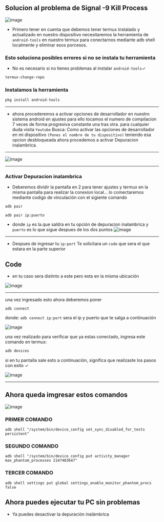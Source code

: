 ## Solucion al problema de Signal -9 Kill Process
![image](https://cdn.discordapp.com/attachments/1120450661050499083/1192235969429127288/remix-982452fa-c8fc-4fb6-bde3-4ddab23dface.png?ex=65a85745&is=6595e245&hm=9b1c5d6a02a82b276c3e8b37e946e582ea1e6f2d119576e1c433609181568187&)
* Primero tener en cuenta que debemos tener termux instalado y actualizado en nuestro dispositivo 
necesitaremos la herramienta de `android-tools` en nuestro termux para conectarnos mediante adb shell localmente y eliminar esos porcesos.
### Esto soluciona posibles errores si no se instala tu herramienta
* No es necesario si no tienes problemas al instalar `android-tools`✓
```bash
termux-change-repo
```
### Instalamos la herramienta

```bash
pkg install android-tools
```
__________________________________________________________________________________________
* ahora procederemos a activar opciones de desarrollador en nuestro sistema android en ajustes 
para ello tocamos el numero de compilacion 7 veces de forma progresiva constante una tras otra.
para cualquier duda visita `Youtube` Busca: Como activar las opciones de desarrollador en mi dispositivo `(Pones el nombre de tu dispositivo)`
teniendo esa opcion desbloqueada ahora procedemos a activar Depuracion inalambrica.
__________________________________________________________________________________________
![image](https://cdn.discordapp.com/attachments/1120450661050499083/1192237511016185966/Picsart_24-01-03_14-45-58-685.jpg?ex=65a858b5&is=6595e3b5&hm=5efd8ef1b1b3ac869d42b44411f353bffa15b4a8833289fe45f9713d3eaf38c3&)

__________________________________________________________________________________________________
### Activar Depuracion inalambrica 
* Deberemos dividir la pantalla en 2 para tener ajustes y termux en la misma pantalla para realizar
la conexion local...
lo comectaremos mediante codigo de vinculación
con el sigiente comando

```bash
adb pair
```
`adb pair ip:puerto`
* donde `ip` es la.que saldra en tu opción de depuracion inalambrica y `puerto` es lo que sigue despues de los dos puntos
![image](https://cdn.discordapp.com/attachments/1120450661050499083/1192240916614877255/Picsart_24-01-03_14-57-56-761.jpg?ex=65a85be1&is=6595e6e1&hm=ec1a4f53d28d5553852ec63e0ca1142d85b5a45bb3631482bdd3e98eecabd95b&)
____________________________________________________________________________________________________________

* Despues de ingresar tu `ip:port` Te solicitara un `code` que sera el que estara en la parte superior

## Code 
* en tu caso sera distinto a este pero esta en la misma ubicación

![image](https://cdn.discordapp.com/attachments/1120450661050499083/1192240936957259826/Picsart_24-01-03_14-59-30-188.jpg?ex=65a85be6&is=6595e6e6&hm=e396eecb04be1deffbe401497bd995dbee67b30ba1ce2f28f06e25aadc66cdf6&)
________________________________________________________________________________________________________

una vez ingresado esto ahora deberemos poner

```
adb connect
```
donde:
`adb connect ip:port`
sera el ip y puerto que te salga a continuación

![image](https://cdn.discordapp.com/attachments/1120450661050499083/1192243872626118826/Picsart_24-01-03_15-11-11-514.jpg?ex=65a85ea2&is=6595e9a2&hm=a29c855132b018073c0b98ae8a4a5e7e33343b9b7e1c8835eb624d107e0bbec5&)

una vez realizado para verificar que ya estas conectado, ingresa este comando en termux:

```bash
adb devices
```
si en tu pantalla sale esto a continuación, significa que realizaste los pasos con exito ✓

![image](https://cdn.discordapp.com/attachments/1120450661050499083/1192244746719084554/Picsart_24-01-03_15-14-37-573.jpg?ex=65a85f72&is=6595ea72&hm=1d2d6d01db2fd839cc2f4e14368308613a29ab0ca54cf41acd04e0af8accecc0&)
________________________________________________________________________________________________________

## Ahora queda imgresar estos comandos

![image](https://cdn.discordapp.com/attachments/1120450661050499083/1192245352946995260/Picsart_24-01-03_15-17-12-105.jpg?ex=65a86002&is=6595eb02&hm=fa177bd1fda735523454212b56dce01bf6cb2ce01aee9bed9a34b176bfbd554e&)

### PRIMER COMANDO 

```
adb shell "/system/bin/device_config set_sync_disabled_for_tests persistent"
```
### SEGUNDO COMANDO
```
adb shell "/system/bin/device_config put activity_manager max_phantom_processes 2147483647"
```
### TERCER COMANDO
```
adb shell settings put global settings_enable_monitor_phantom_procs false
```

## Ahora puedes ejecutar tu PC sin problemas
* Ya puedes desactivar la depuración inalámbrica

